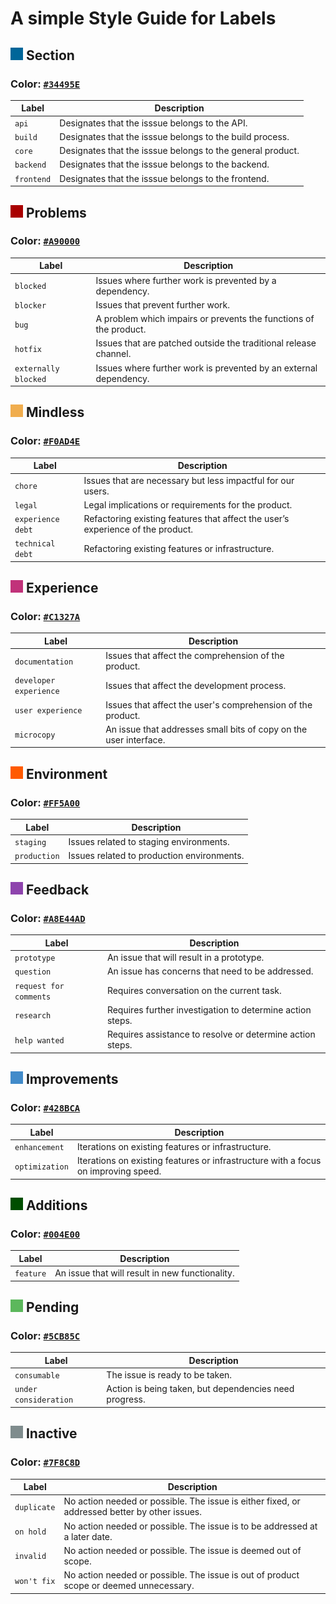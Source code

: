 # A simple Style Guide for Labels

## ![](assets/section.png) Section 
### Color: [`#34495E`](http://www.colorhexa.com/34495e)

|Label|Description|
|---|---|
|`api`|Designates that the isssue belongs to the API.|
|`build`|Designates that the isssue belongs to the build process.|
|`core`|Designates that the isssue belongs to the general product.|
|`backend`|Designates that the isssue belongs to the backend.|
|`frontend`|Designates that the isssue belongs to the frontend.|

## ![](assets/problems.png) Problems 
### Color: [`#A90000`](http://www.colorhexa.com/a90000)

|Label|Description|
|---|---|
|`blocked`|Issues where further work is prevented by a dependency.|
|`blocker`|Issues that prevent further work.|
|`bug`|A problem which impairs or prevents the functions of the product.|
|`hotfix`|Issues that are patched outside the traditional release channel.|
|`externally blocked`|Issues where further work is prevented by an external dependency.|

## ![](assets/mindless.png) Mindless 
### Color: [`#F0AD4E`](http://www.colorhexa.com/f0ad4e)

|Label|Description|
|---|---|
|`chore`|Issues that are necessary but less impactful for our users.|
|`legal`|Legal implications or requirements for the product.|
|`experience debt`|Refactoring existing features that affect the user’s experience of the product.|
|`technical debt`|Refactoring existing features or infrastructure.|

## ![](assets/experience.png) Experience 
### Color: [`#C1327A`](http://www.colorhexa.com/c1327a)

|Label|Description|
|---|---|
|`documentation`|Issues that affect the comprehension of the product.|
|`developer experience`|Issues that affect the development process.|
|`user experience`|Issues that affect the user's comprehension of the product.|
|`microcopy`|An issue that addresses small bits of copy on the user interface.|

## ![](assets/environment.png) Environment 
### Color: [`#FF5A00`](http://www.colorhexa.com/ff5a00)

|Label|Description|
|---|---|
|`staging`|Issues related to staging environments.|
|`production`|Issues related to production environments.|

## ![](assets/feedback.png) Feedback 
### Color: [`#A8E44AD`](http://www.colorhexa.com/a8e44ad)

|Label|Description|
|---|---|
|`prototype`|An issue that will result in a prototype.|
|`question`|An issue has concerns that need to be addressed.|
|`request for comments`|Requires conversation on the current task.|
|`research`|Requires further investigation to determine action steps.|
|`help wanted`|Requires assistance to resolve or determine action steps.|

## ![](assets/improvements.png) Improvements 
### Color: [`#428BCA`](http://www.colorhexa.com/428bca)

|Label|Description|
|---|---|
|`enhancement`|Iterations on existing features or infrastructure.|
|`optimization`|Iterations on existing features or infrastructure with a focus on improving speed.|

## ![](assets/additions.png) Additions 
### Color: [`#004E00`](http://www.colorhexa.com/004e00)

|Label|Description|
|---|---|
|`feature`|An issue that will result in new functionality.|

## ![](assets/pending.png) Pending 
### Color: [`#5CB85C`](http://www.colorhexa.com/5cb85c)

|Label|Description|
|---|---|
|`consumable`|The issue is ready to be taken.|
|`under consideration`|Action is being taken, but dependencies need progress.|

## ![](assets/inactive.png) Inactive 
### Color: [`#7F8C8D`](http://www.colorhexa.com/7f8c8d)

|Label|Description|
|---|---|
|`duplicate`|No action needed or possible. The issue is either fixed, or addressed better by other issues.|
|`on hold`|No action needed or possible. The issue is to be addressed at a later date.|
|`invalid`|No action needed or possible. The issue is deemed out of scope.|
|`won't fix`|No action needed or possible. The issue is out of product scope or deemed unnecessary.|